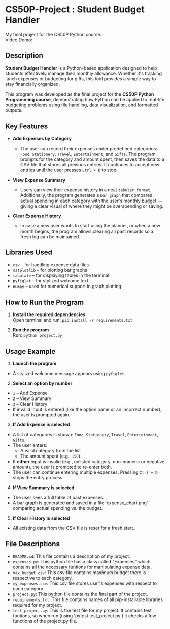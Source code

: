 # CS50P-Project : Student Budget Handler
My final project for the CS50P Python course.   
Video Demo:  <URL HERE>

## Description
**Student Budget Handler** is a Python-based application designed to help students effectively manage their monthly allowance. Whether it's tracking lunch expenses or budgeting for gifts, this tool provides a simple way to stay financially organized.

This program was developed as the final project for the **CS50P Python Programming course**, demonstrating how Python can be applied to real-life budgeting problems using file handling, data visualization, and formatted outputs.

## Key Features
- **Add Expenses by Category**  
    - The user can record their expenses under predefined categories: `Food`, `Stationery`, `Travel`, `Entertainment`, and `Gifts`. The program prompts for the category and amount spent, then saves the data to a CSV file that stores all previous entries. It continues to accept new entries until the user presses `Ctrl + D` to stop.

- **View Expense Summary**  
    - Users can view their expense history in a neat `tabular format`. Additionally, the program generates a `bar graph` that compares actual spending in each category with the user's monthly budget — giving a clear visual of where they might be overspending or saving.

- **Clear Expense History**  
    - In case a new user wants to start using the planner, or when a new month begins, the program allows clearing all past records so a fresh log can be maintained.

## Libraries Used

- `csv` – for handling expense data files  
- `matplotlib` – for plotting bar graphs  
- `tabulate` – for displaying tables in the terminal  
- `pyfiglet` – for stylized welcome text  
- `numpy` – used for numerical support in graph plotting


## How to Run the Program

1. **Install the required dependencies**  
   Open terminal and run: `pip install -r requirements.txt`

2. **Run the program**  
    Run: `python project.py`


## Usage Example

1. **Launch the program**  
- A stylized welcome message appears using `pyfiglet`.

2. **Select an option by number**  
- `1` – Add Expense  
- `2` – View Summary  
- `3` – Clear History  
- If invalid input is entered (like the option name or an incorrect number), the user is prompted again.

3. **If Add Expense is selected**    
- A list of categories is shown: `Food`, `Stationery`, `Travel`, `Entertainment`, `Gifts`.
- The user enters:
  - A valid category from the list
  - The amount spent (e.g., `150`)
- If **either** input is invalid (e.g., unlisted category, non-numeric or negative amount), the user is prompted to re-enter both.
- The user can continue entering multiple expenses. Pressing `Ctrl + D` stops the entry process.
4. **If View Summary is selected**  
- The user sees a full table of past expenses.
- A bar graph is generated and saved in a file 'expense_chart.png' comparing actual spending vs. the budget.

5. **If Clear History is selected**    
- All existing data from the CSV file is reset for a fresh start.


## File Descriptions

- `README.md`: This file contains a description of my project.  
- `expenses.py`: This python file has a class called "Expenses" which contains all the necessary funtions for manipulating expense data.  
- `max_budget.csv`: This csv file contains maximum budget there is respective to each category. 
- `my_expenses.csv`: This csv file stores user's expenses with respect to each category.
- `project.py`: This python file contains the final part of the project.  
- `requirements.txt`: This file contains names of all pip-installable libraries required for my project. 
- `test_project.py`: This is the test file for my project. It contains test funtions, so when run (using 'pytest test_project.py') it checks a few functions of the project.py file.  

